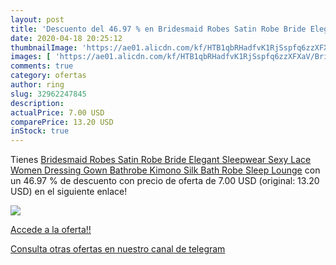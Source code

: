 ```yaml
---
layout: post
title: 'Descuento del 46.97 % en Bridesmaid Robes Satin Robe Bride Elegan'
date: 2020-04-18 20:25:12
thumbnailImage: 'https://ae01.alicdn.com/kf/HTB1qbRHadfvK1RjSspfq6zzXFXaV/Bridesmaid-Robes-Satin-Robe-Bride-Elegant-Sleepwear-Sexy-Lace-Women-Dressing-Gown-Bathrobe-Kimono-Silk-Bath.jpg_350x350._SL200_.jpg'
images: [ 'https://ae01.alicdn.com/kf/HTB1qbRHadfvK1RjSspfq6zzXFXaV/Bridesmaid-Robes-Satin-Robe-Bride-Elegant-Sleepwear-Sexy-Lace-Women-Dressing-Gown-Bathrobe-Kimono-Silk-Bath.jpg_350x350._SL200_.jpg' ]
comments: true
category: ofertas
author: ring
slug: 32962247845
description:
actualPrice: 7.00 USD
comparePrice: 13.20 USD
inStock: true
---
```


Tienes [Bridesmaid Robes Satin Robe Bride Elegant Sleepwear Sexy Lace Women Dressing Gown Bathrobe Kimono Silk Bath Robe Sleep Lounge](https://www.amazon.com/dp/32962247845/?tag=redken08-20) con un 46.97 % de descuento con precio de oferta de 7.00 USD (original: 13.20 USD) en el siguiente enlace!

[![](https://ae01.alicdn.com/kf/HTB1qbRHadfvK1RjSspfq6zzXFXaV/Bridesmaid-Robes-Satin-Robe-Bride-Elegant-Sleepwear-Sexy-Lace-Women-Dressing-Gown-Bathrobe-Kimono-Silk-Bath.jpg_350x350._SL200_.jpg)](https://www.amazon.com/dp/32962247845/?tag=redken08-20)

[Accede a la oferta!!](https://www.amazon.com/dp/32962247845/?tag=redken08-20)

[Consulta otras ofertas en nuestro canal de telegram](https://t.me/s/ofertas25)
